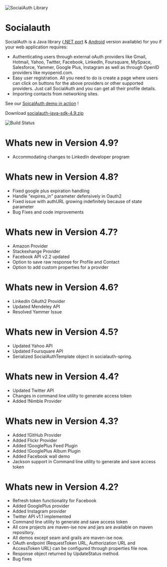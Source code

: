 ![SocialAuth Library](https://raw.github.com/wiki/3pillarlabs/socialauth/images/java.png)

Socialauth
================

SocialAuth is a Java library ([.NET port](http://code.google.com/p/socialauth-net/) & [Android](http://code.google.com/p/socialauth-android/) version available) for you if your web application requires: 

* Authenticating users through external oAuth providers like Gmail, Hotmail, Yahoo, Twitter, Facebook, LinkedIn, Foursquare, MySpace, Salesforce, Yammer, Google Plus, Instagram as well as through OpenID providers like myopenid.com. 
* Easy user registration. All you need to do is create a page where users can click on buttons for the above providers or other supported providers. Just call SocialAuth and you can get all their profile details. 
* Importing contacts from networking sites.

See our [SoicalAuth demo in action](http://labs.3pillarglobal.com/socialauthdemo) !

Download [socialauth-java-sdk-4.9.zip](https://sourceforge.net/projects/socialauth/files/latest/download)

![Build Status](http://labs.3pillarglobal.com/jenkins/job/socialauth-core/badge/icon)

Whats new in Version 4.9?
=========================
* Accommodating changes to LinkedIn developer program

Whats new in Version 4.8?
=========================
* Fixed google plus expiration handling
* Handle "expires_in" parameter defensively in Oauth2
* Fixed issue with authURL growing indefinitely because of state parameter
* Bug Fixes and code improvements

Whats new in Version 4.7?
=========================
* Amazon Provider
* Stackexhange Provider
* Facebook API v2.2 updated
* Option to save raw response for Profile and Contact
* Option to add custom properties for a provider

Whats new in Version 4.6?
=========================
* LinkedIn OAuth2 Provider
* Updated Mendeley API
* Resolved Yammer Issue

Whats new in Version 4.5?
=========================
* Updated Yahoo API
* Updated Foursquare API
* Serialized SocialAuthTemplate object in socialauth-spring.

Whats new in Version 4.4?
=========================
* Updated Twitter API
* Changes in command line utility to generate access token
* Added !Nimble Provider

Whats new in Version 4.3?
=========================
* Added !GitHub Provider
* Added Flickr Provider
* Added !GooglePlus Feed Plugin
* Added !GooglePlus Album Plugin
* Added Facebook wall demo
* Jackson support in Command line utility to generate and save access token

Whats new in Version 4.2?
=========================

* Refresh token functionality for Facebook
* Added GooglePlus provider
* Added Instagram provider
* Twitter API v1.1 implemented
* Command line utility to generate and save access token
* All core projects are maven-ise now and jars are available on maven repository. 
* All demos except seam and grails are maven-ise now.
* OAuth endpoint (RequestToken URL, Authorization URL and AccessToken URL) can be configured through properties file now.
* Response object returned by UpdateStatus method.
* Bug fixes
